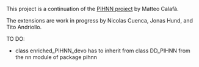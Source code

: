This project is a continuation of the [PIHNN project](https://github.com/teocala/pihnn) by Matteo Calafà.

The extensions are work in progress by Nicolas Cuenca, Jonas Hund, and Tito Andriollo.

TO DO:
- class enriched_PIHNN_devo has to inherit from class DD_PIHNN from the nn module of package pihnn
